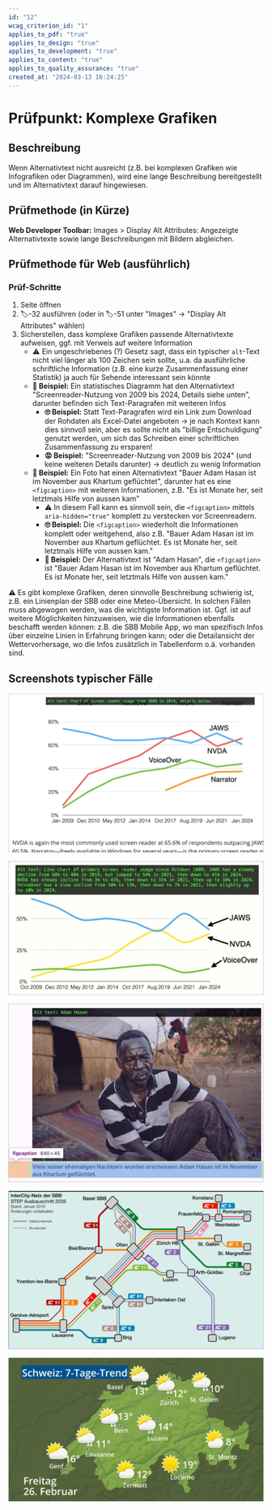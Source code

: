 ```yaml
---
id: "12"
wcag_criterion_id: "1"
applies_to_pdf: "true"
applies_to_design: "true"
applies_to_development: "true"
applies_to_content: "true"
applies_to_quality_assurance: "true"
created_at: "2024-03-13 16:24:25"
---
```


# Prüfpunkt: Komplexe Grafiken

## Beschreibung

Wenn Alternativtext nicht ausreicht (z.B. bei komplexen Grafiken wie Infografiken oder Diagrammen), wird eine lange Beschreibung bereitgestellt und im Alternativtext darauf hingewiesen.

## Prüfmethode (in Kürze)

**Web Developer Toolbar:** Images > Display Alt Attributes: Angezeigte Alternativtexte sowie lange Beschreibungen mit Bildern abgleichen.

## Prüfmethode für Web (ausführlich)

### Prüf-Schritte

1. Seite öffnen
1. 🏷️-32 ausführen (oder in 🏷️-51 unter "Images" → "Display Alt Attributes" wählen)
1. Sicherstellen, dass komplexe Grafiken passende Alternativtexte aufweisen, ggf. mit Verweis auf weitere Information
    - ⚠️ Ein ungeschriebenes (?) Gesetz sagt, dass ein typischer `alt`-Text nicht viel länger als 100 Zeichen sein sollte, u.a. da ausführliche schriftliche Information (z.B. eine kurze Zusammenfassung einer Statistik) ja auch für Sehende interessant sein könnte
    - **🙂 Beispiel:** Ein statistisches Diagramm hat den Alternativtext "Screenreader-Nutzung von 2009 bis 2024, Details siehe unten", darunter befinden sich Text-Paragrafen mit weiteren Infos
        - **🙄 Beispiel:** Statt Text-Paragrafen wird ein Link zum Download der Rohdaten als Excel-Datei angeboten → je nach Kontext kann dies sinnvoll sein, aber es sollte nicht als "billige Entschuldigung" genutzt werden, um sich das Schreiben einer schriftlichen Zusammenfassung zu ersparen!
        - **😡 Beispiel:** "Screenreader-Nutzung von 2009 bis 2024" (und keine weiteren Details darunter) → deutlich zu wenig Information
    - **🙂 Beispiel:** Ein Foto hat einen Alternativtext "Bauer Adam Hasan ist im November aus Khartum geflüchtet", darunter hat es eine `<figcaption>` mit weiteren Informationen, z.B. "Es ist Monate her, seit letztmals Hilfe von aussen kam"
        - ⚠️ In diesem Fall kann es sinnvoll sein, die `<figcaption>` mittels `aria-hidden="true"` komplett zu verstecken vor Screenreadern.
        - **🙄 Beispiel:** Die `<figcaption>` wiederholt die Informationen komplett oder weitgehend, also z.B. "Bauer Adam Hasan ist im November aus Khartum geflüchtet. Es ist Monate her, seit letztmals Hilfe von aussen kam."
        - **🙂 Beispiel:** Der Alternativtext ist "Adam Hasan", die `<figcaption>` ist "Bauer Adam Hasan ist im November aus Khartum geflüchtet. Es ist Monate her, seit letztmals Hilfe von aussen kam."

⚠️ Es gibt komplexe Grafiken, deren sinnvolle Beschreibung schwierig ist, z.B. ein Linienplan der SBB oder eine Meteo-Übersicht. In solchen Fällen muss abgewogen werden, was die wichtigste Information ist. Ggf. ist auf weitere Möglichkeiten hinzuweisen, wie die Informationen ebenfalls beschafft werden können: z.B. die SBB Mobile App, wo man spezifisch Infos über einzelne Linien in Erfahrung bringen kann; oder die Detailansicht der Wettervorhersage, wo die Infos zusätzlich in Tabellenform o.ä. vorhanden sind.

## Screenshots typischer Fälle

![Kurzer Alternativtext bei Diagramm mit Verweis auf Text darunter (tiptop)](images/kurzer-alternativtext-bei-diagramm-mit-verweis-auf-text-darunter.png)

![Ein extrem langer Alternativtext bei einem Diagramm (nicht so gut, denn auch Sehende möchten diese Zusammenfassung ggf. gerne lesen)](images/ein-extrem-langer-alternativtext-bei-einem-diagramm.png)

![Kurzer Alternativtext mit zusätzlicher Figcaption](images/kurzer-alternativtext-mit-zustzlicher-figcaption.png)

![Linienpläne sind sehr schwierig zu beschreiben](images/linienplne-sind-sehr-schwierig-zu-beschreiben.png)

![Auch Übersichten von Wettervorhersagen sind sehr komplex](images/auch-bersichten-von-wettervorhersagen-sind-sehr-komplex.png)